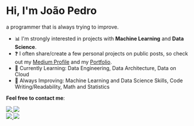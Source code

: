 # Hi, I'm João Pedro

a programmer that is always trying to improve.
 
- 📊 I'm strongly interested in projects with **Machine Learning** and **Data Science**.
- ❓ I often share/create a few personal projects on public posts, so check out my <a href="https://medium.com/@joaopedro214">Medium Profile</a> and my <a href="https://jaumpedro214.github.io/">Portfolio</a>.
- 🎯 Currently Learning: Data Engineering, Data Architecture, Data on Cloud
- 💪 Always Improving:  Machine Learning and Data Science Skills, Code Writing/Readability, Math and Statistics

**Feel free to contact me**:

<a href="https://www.linkedin.com/in/jo%C3%A3o-lima214/">
  <img src="https://img.shields.io/static/v1?label=&message=LinkedIn&color=blue&style=for-the-badge&logo=LINKEDIN&logoColor=white"/>
</a>
<a href="https://github.com/jaumpedro214">
  <img src="https://img.shields.io/static/v1?label=&message=GitHub&color=black&style=for-the-badge&logo=GITHUB&logoColor=white"/>
</a>
</br>
<a href="https://medium.com/@joaopedro214">
  <img src="https://img.shields.io/static/v1?label=&message=Medium&color=black&style=for-the-badge&logo=MEDIUM&logoColor=white"/>
</a>
<a href="joaopedrodasilvalima@gmail.com">
  <img src="https://img.shields.io/badge/Gmail-D14836?style=for-the-badge&logo=gmail&logoColor=white"/>
</a>



<!---
jaumpedro214/jaumpedro214 is a ✨ special ✨ repository because its `README.md` (this file) appears on your GitHub profile.
You can click the Preview link to take a look at your changes.
--->
